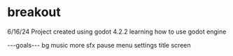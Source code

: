 # breakout
6/16/24
Project created using godot 4.2.2
learning how to use godot engine

---goals---
bg music
more sfx
pause menu
settings
title screen
